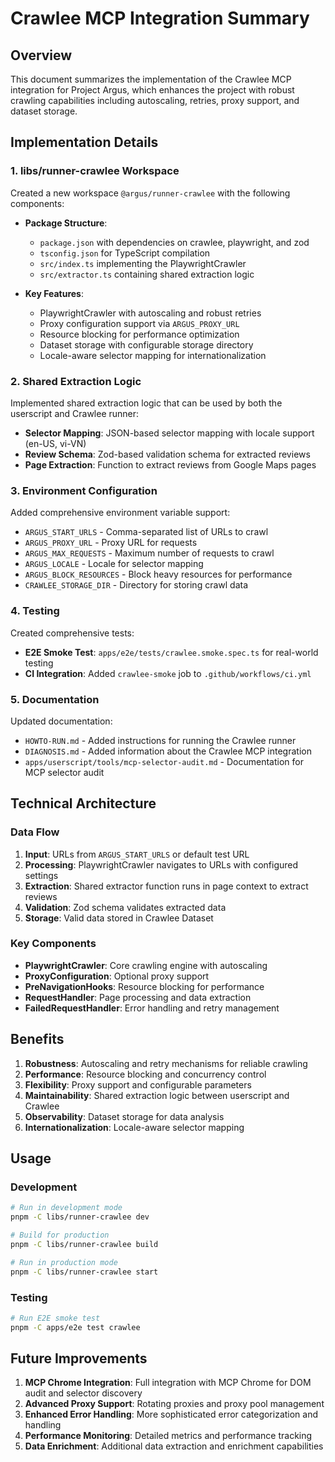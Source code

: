 # Crawlee MCP Integration Summary

## Overview

This document summarizes the implementation of the Crawlee MCP integration for Project Argus, which enhances the project with robust crawling capabilities including autoscaling, retries, proxy support, and dataset storage.

## Implementation Details

### 1. libs/runner-crawlee Workspace

Created a new workspace `@argus/runner-crawlee` with the following components:

- **Package Structure**:
  - `package.json` with dependencies on crawlee, playwright, and zod
  - `tsconfig.json` for TypeScript compilation
  - `src/index.ts` implementing the PlaywrightCrawler
  - `src/extractor.ts` containing shared extraction logic

- **Key Features**:
  - PlaywrightCrawler with autoscaling and robust retries
  - Proxy configuration support via `ARGUS_PROXY_URL`
  - Resource blocking for performance optimization
  - Dataset storage with configurable storage directory
  - Locale-aware selector mapping for internationalization

### 2. Shared Extraction Logic

Implemented shared extraction logic that can be used by both the userscript and Crawlee runner:

- **Selector Mapping**: JSON-based selector mapping with locale support (en-US, vi-VN)
- **Review Schema**: Zod-based validation schema for extracted reviews
- **Page Extraction**: Function to extract reviews from Google Maps pages

### 3. Environment Configuration

Added comprehensive environment variable support:

- `ARGUS_START_URLS` - Comma-separated list of URLs to crawl
- `ARGUS_PROXY_URL` - Proxy URL for requests
- `ARGUS_MAX_REQUESTS` - Maximum number of requests to crawl
- `ARGUS_LOCALE` - Locale for selector mapping
- `ARGUS_BLOCK_RESOURCES` - Block heavy resources for performance
- `CRAWLEE_STORAGE_DIR` - Directory for storing crawl data

### 4. Testing

Created comprehensive tests:

- **E2E Smoke Test**: `apps/e2e/tests/crawlee.smoke.spec.ts` for real-world testing
- **CI Integration**: Added `crawlee-smoke` job to `.github/workflows/ci.yml`

### 5. Documentation

Updated documentation:

- `HOWTO-RUN.md` - Added instructions for running the Crawlee runner
- `DIAGNOSIS.md` - Added information about the Crawlee MCP integration
- `apps/userscript/tools/mcp-selector-audit.md` - Documentation for MCP selector audit

## Technical Architecture

### Data Flow

1. **Input**: URLs from `ARGUS_START_URLS` or default test URL
2. **Processing**: PlaywrightCrawler navigates to URLs with configured settings
3. **Extraction**: Shared extractor function runs in page context to extract reviews
4. **Validation**: Zod schema validates extracted data
5. **Storage**: Valid data stored in Crawlee Dataset

### Key Components

- **PlaywrightCrawler**: Core crawling engine with autoscaling
- **ProxyConfiguration**: Optional proxy support
- **PreNavigationHooks**: Resource blocking for performance
- **RequestHandler**: Page processing and data extraction
- **FailedRequestHandler**: Error handling and retry management

## Benefits

1. **Robustness**: Autoscaling and retry mechanisms for reliable crawling
2. **Performance**: Resource blocking and concurrency control
3. **Flexibility**: Proxy support and configurable parameters
4. **Maintainability**: Shared extraction logic between userscript and Crawlee
5. **Observability**: Dataset storage for data analysis
6. **Internationalization**: Locale-aware selector mapping

## Usage

### Development

```bash
# Run in development mode
pnpm -C libs/runner-crawlee dev

# Build for production
pnpm -C libs/runner-crawlee build

# Run in production mode
pnpm -C libs/runner-crawlee start
```

### Testing

```bash
# Run E2E smoke test
pnpm -C apps/e2e test crawlee
```

## Future Improvements

1. **MCP Chrome Integration**: Full integration with MCP Chrome for DOM audit and selector discovery
2. **Advanced Proxy Support**: Rotating proxies and proxy pool management
3. **Enhanced Error Handling**: More sophisticated error categorization and handling
4. **Performance Monitoring**: Detailed metrics and performance tracking
5. **Data Enrichment**: Additional data extraction and enrichment capabilities
